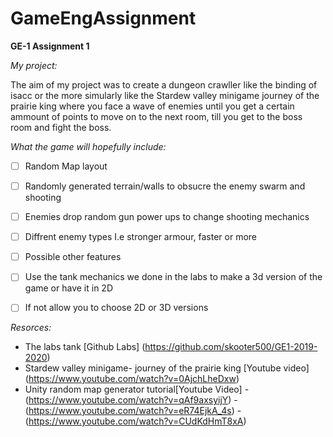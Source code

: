 # GameEngAssignment
**GE-1 Assignment 1**

*My project:*

The aim of my project was to create a dungeon crawller like the binding of isacc or the more simularly like the Stardew valley minigame journey of the prairie king where you face a wave of enemies until you get a certain ammount of points to move on to the next room, till you get to the boss room and fight the boss. 

*What the game will hopefully include:* 

- [ ] Random Map layout
- [ ] Randomly generated terrain/walls to obsucre the enemy swarm and shooting
- [ ] Enemies drop random gun power ups to change shooting mechanics
- [ ] Diffrent enemy types I.e stronger armour, faster or more
- [ ] Possible other features
- [ ] Use the tank mechanics we done in the labs to make a 3d version of the game or have it in 2D
- [ ] If not allow you to choose 2D or 3D versions


*Resorces:*

- The labs tank [Github Labs] (https://github.com/skooter500/GE1-2019-2020)
- Stardew valley minigame- journey of the prairie king [Youtube video] (https://www.youtube.com/watch?v=0AjchLheDxw)
- Unity random map generator tutorial[Youtube Video]
                                                    - (https://www.youtube.com/watch?v=qAf9axsyijY)
                                                    - (https://www.youtube.com/watch?v=eR74EjkA_4s)
                                                    - (https://www.youtube.com/watch?v=CUdKdHmT8xA)
                           
                           
